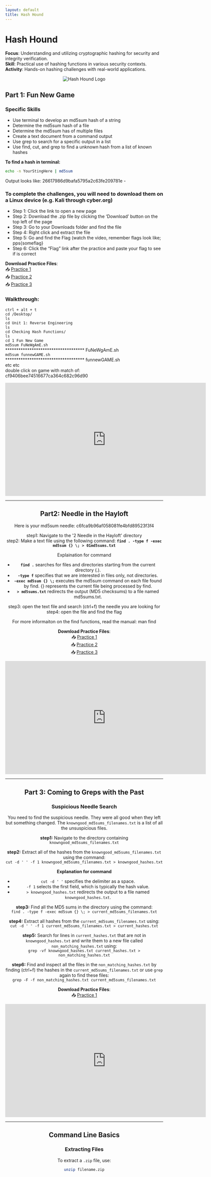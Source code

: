 ```yaml
---
layout: default
title: Hash Hound
---
```


# Hash Hound

**Focus**: Understanding and utilizing cryptographic hashing for security and integrity verification.  
**Skill**: Practical use of hashing functions in various security contexts.  
**Activity**: Hands-on hashing challenges with real-world applications.

<div style="text-align: center;">
  <img src="{{ 'classes/HashHound/90255-Hash-Hound.png' | relative_url }}" alt="Hash Hound Logo" style="max-width: 80%; height: auto;">
</div>




## Part 1: Fun New Game

### Specific Skills
- Use terminal to develop an md5sum hash of a string
- Determine the md5sum hash of a file
- Determine the md5sum has of multiple files
- Create a text document from a command output
- Use grep to search for a specific output in a list
- Use find, cut, and grep to find a unknown hash from a list of known hashes

**To find a hash in terminal:**     
  ```bash
  echo -n YourStingHere | md5sum
  ```      
  Output looks like: 26617986d9bafa5795a2c63fe209781e -

### To complete the challenges, you will need to download them on a Linux device (e.g. Kali through cyber.org) 
  - Step 1: Click the link to open a new page
  - Step 2: Download the .zip file by clicking the ‘Download’ button on the top left of the page
  - Step 3: Go to your Downloads folder and find the file
  - Step 4: Right click and extract the file
  - Step 5: Go and find the Flag (watch the video, remember flags look like;
pps{someflag}
  - Step 6: Click the “Flag” link after the practice and paste your flag to see if is correct


**Download Practice Files**:  
📥 [Practice 1](./Fun%20New%20Game%20Practice/1%20Fun%20New%20Game%20(practice%201).zip)  
📥 [Practice 2](./Fun%20New%20Game%20Practice/1%20Fun%20New%20Game%20(practice%202).zip)  
📥 [Practice 3](./Fun%20New%20Game%20Practice/1%20Fun%20New%20Game%20(practice%203).zip)    

### Walkthrough:    
  `ctrl + alt + t`    
  `cd /Desktop/`    
  `ls`    
  `cd Unit 1: Reverse Engineering`    
  `ls`    
  `cd Checking Hash Functions/`    
  `ls`    
  `cd 1 Fun New Game`    
  `md5sum FuNeWgAmE.sh`    
      ************************************ FuNeWgAmE.sh    
  `md5sum funnewGAME.sh`    
      ************************************ funnewGAME.sh    
  etc etc    
  double click on game with match of:    
    cf9406bee74516677ca364c682c96d90    
    
<div style="text-align: center;">
<iframe src="https://mypps.sharepoint.com/sites/ppsCyberTacticsFest/_layouts/15/embed.aspx?UniqueId=8b3b12a4-1dd6-4873-a155-78602d0ae6ac&embed=%7B%22ust%22%3Atrue%2C%22hv%22%3A%22CopyEmbedCode%22%7D&referrer=StreamWebApp&referrerScenario=EmbedDialog.Create" width="640" height="360" frameborder="0" scrolling="no" allowfullscreen title="Hash-Hound-Fun-New-Game.mp4"></iframe>

---

## Part2: Needle in the Hayloft

Here is your md5sum needle: c6fca9b96af058081fe4bfd89523f3f4

step1: Navigate to the '2 Needle in the Hayloft' directory    
step2: Make a text file using the following command:
**`find . -type f -exec md5sum {} \; > 01md5sums.txt`**
    
Explaination for command    
-    **`find .`** searches for files and directories starting from the current directory (.).    
-    **`-type f`** specifies that we are interested in files only, not directories.    
-    **`-exec md5sum {} \;`** executes the md5sum command on each file found by find. {} represents the current file being processed by find.    
-    **`> md5sums.txt`** redirects the output (MD5 checksums) to a file named md5sums.txt.    
   
step3: open the text file and search (ctrl+f) the needle you are looking for        
step4: open the file and find the flag
    
For more informaiton on the find functions, read the manual: 
man find        
    
**Download Practice Files**:  
📥 [Practice 1](./Needle%20in%20the%20Hayloft%20Practice/2%20Needle%20in%20the%20Hayloft%20(practice%201).zip)  
📥 [Practice 2](./Needle%20in%20the%20Hayloft%20Practice/2%20Needle%20in%20the%20Hayloft%20(practice%202).zip)  
📥 [Practice 3](./Needle%20in%20the%20Hayloft%20Practice/2%20Needle%20in%20the%20Hayloft%20(practice%203).zip)  
  <div style="text-align: center;">
<iframe src="https://mypps.sharepoint.com/sites/ppsCyberTacticsFest/_layouts/15/embed.aspx?UniqueId=c5bd88bb-87aa-4db1-838a-64ff932260d6&embed=%7B%22ust%22%3Atrue%2C%22hv%22%3A%22CopyEmbedCode%22%7D&referrer=StreamWebApp&referrerScenario=EmbedDialog.Create" width="640" height="360" frameborder="0" scrolling="no" allowfullscreen title="Hash-Hound-Needle-in-the-Hayloft.mp4"></iframe>   
  </div>
  
---

## Part 3: Coming to Greps with the Past

### Suspicious Needle Search

You need to find the suspicious needle. They were all good when they left but something changed. The `knowngood_md5sums_filenames.txt` is a list of all the unsuspicious files.

**step1:** Navigate to the directory containing `knowngood_md5sums_filenames.txt`  

**step2:** Extract all of the hashes from the `knowngood_md5sums_filenames.txt` using the command:  
`cut -d ' ' -f 1 knowngood_md5sums_filenames.txt > knowngood_hashes.txt`  

**Explanation for command**  
- `cut -d ' '` specifies the delimiter as a space.  
- `-f 1` selects the first field, which is typically the hash value.  
- `> knowngood_hashes.txt` redirects the output to a file named `knowngood_hashes.txt`.  

**step3:** Find all the MD5 sums in the directory using the command:  
`find . -type f -exec md5sum {} \; > current_md5sums_filenames.txt`  

**step4:** Extract all hashes from the `current_md5sums_filenames.txt` using:  
`cut -d ' ' -f 1 current_md5sums_filenames.txt > current_hashes.txt`  

**step5:** Search for lines in `current_hashes.txt` that are not in `knowngood_hashes.txt` and write them to a new file called `non_matching_hashes.txt` using:  
`grep -vf knowngood_hashes.txt current_hashes.txt > non_matching_hashes.txt`  

**step6:** Find and inspect all the files in the `non_matching_hashes.txt` by finding (ctrl+f) the hashes in the `current_md5sums_filenames.txt` or use `grep` again to find these files:  
`grep -F -f non_matching_hashes.txt current_md5sums_filenames.txt`  

**Download Practice Files**:  
📥 [Practice 1](./Coming%20to%20greps%20with%20the%20past/3%20Coming%20to%20greps%20with%20the%20past%20(practice%201).zip)  
  <div style="text-align: center;">
<iframe src="https://mypps.sharepoint.com/sites/ppsCyberTacticsFest/_layouts/15/embed.aspx?UniqueId=9f33c970-8bcc-4123-bd43-fdefbd355660&embed=%7B%22ust%22%3Atrue%2C%22hv%22%3A%22CopyEmbedCode%22%7D&referrer=StreamWebApp&referrerScenario=EmbedDialog.Create" width="640" height="360" frameborder="0" scrolling="no" allowfullscreen title="Hash Hound Coming to greps with the past.mp4"></iframe>
  </div>
  

---

## Command Line Basics

### Extracting Files
To extract a `.zip` file, use:
```bash
unzip filename.zip
